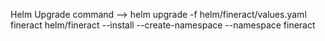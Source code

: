 
Helm Upgrade command --> 
   helm upgrade -f helm/fineract/values.yaml fineract helm/fineract --install --create-namespace --namespace fineract
